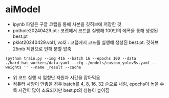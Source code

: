 # aiModel
- ipynb 파일은 구글 코랩을 통해 사본을 깃허브에 저장한 것
- pothole20240429.pt : 코랩에서 코드를 실행해 100번의 에폭을 통해 생성된 best.pt
- pklot20240429.vol1, vol2 : 코랩에서 코드를 실행해 생성된 best.pt. 깃허브 25mb 제한으로 인해 분할 압축


```
!python train.py --img 416 --batch 16 --epochs 100 --data ./hard_hat_workers/data.yaml --cfg ./models/custom_yolov5s.yaml --weights '' --name _result --cache
```
- 위 코드 실행 시 엄청난 자원과 시간을 잡아먹음
- 컴퓨터 사양이 안좋을 경우 batch를 4, 8, 16, 32 순으로 내림, epochs이 높을 수록 시간이 많이 소요되지만 best.pt의 성능이 높아짐
